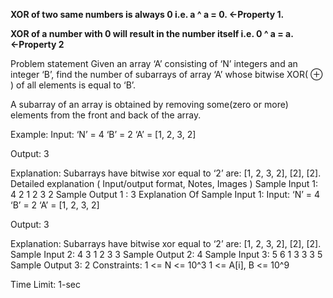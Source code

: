 **XOR of two same numbers is always 0 i.e. a ^ a = 0. ←Property 1.**

**XOR of a number with 0 will result in the number itself i.e. 0 ^ a = a.  ←Property 2**


Problem statement
Given an array ‘A’ consisting of ‘N’ integers and an integer ‘B’, find the number of subarrays of array ‘A’ whose bitwise XOR( ⊕ ) of all elements is equal to ‘B’.



A subarray of an array is obtained by removing some(zero or more) elements from the front and back of the array.



Example:
Input: ‘N’ = 4 ‘B’ = 2
‘A’ = [1, 2, 3, 2]

Output: 3

Explanation: Subarrays have bitwise xor equal to ‘2’ are: [1, 2, 3, 2], [2], [2].
Detailed explanation ( Input/output format, Notes, Images )
Sample Input 1:
4 2
1 2 3 2
Sample Output 1 :
3
Explanation Of Sample Input 1:
Input: ‘N’ = 4 ‘B’ = 2
‘A’ = [1, 2, 3, 2]

Output: 3

Explanation: Subarrays have bitwise xor equal to ‘2’ are: [1, 2, 3, 2], [2], [2].
Sample Input 2:
4 3
1 2 3 3
Sample Output 2:
4
Sample Input 3:
5 6
1 3 3 3 5
Sample Output 3:
2
Constraints:
1 <= N <= 10^3
1 <= A[i], B <= 10^9

Time Limit: 1-sec